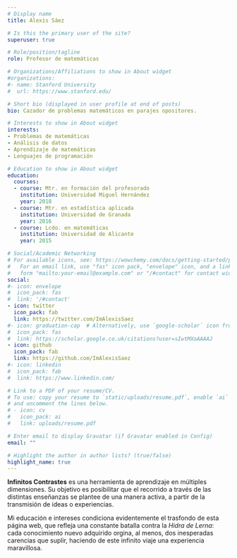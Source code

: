 ```yaml
---
# Display name
title: Alexis Sáez

# Is this the primary user of the site?
superuser: true

# Role/position/tagline
role: Profesor de matemáticas

# Organizations/Affiliations to show in About widget
#organizations:
#- name: Stanford University
#  url: https://www.stanford.edu/

# Short bio (displayed in user profile at end of posts)
bio: Cazador de problemas matemáticos en parajes opositores.

# Interests to show in About widget
interests:
- Problemas de matemáticas
- Análisis de datos
- Aprendizaje de matemáticas
- Lenguajes de programación

# Education to show in About widget
education:
  courses:
  - course: Mtr. en formación del profesorado
    institution: Universidad Miguel Hernández
    year: 2018
  - course: Mtr. en estadística aplicada
    institution: Universidad de Granada
    year: 2016
  - course: Lcdo. en matemáticas
    institution: Universidad de Alicante
    year: 2015

# Social/Academic Networking
# For available icons, see: https://wowchemy.com/docs/getting-started/page-builder/#icons
#   For an email link, use "fas" icon pack, "envelope" icon, and a link in the
#   form "mailto:your-email@example.com" or "/#contact" for contact widget.
social:
#- icon: envelope
#  icon_pack: fas
#  link: '/#contact'
- icon: twitter
  icon_pack: fab
  link: https://twitter.com/ImAlexisSaez
#- icon: graduation-cap  # Alternatively, use `google-scholar` icon from `ai` icon pack
#  icon_pack: fas
#  link: https://scholar.google.co.uk/citations?user=sIwtMXoAAAAJ
- icon: github
  icon_pack: fab
  link: https://github.com/ImAlexisSaez
#- icon: linkedin
#  icon_pack: fab
#  link: https://www.linkedin.com/

# Link to a PDF of your resume/CV.
# To use: copy your resume to `static/uploads/resume.pdf`, enable `ai` icons in `params.toml`, 
# and uncomment the lines below.
# - icon: cv
#   icon_pack: ai
#   link: uploads/resume.pdf

# Enter email to display Gravatar (if Gravatar enabled in Config)
email: ""

# Highlight the author in author lists? (true/false)
highlight_name: true
---
```


**Infinitos Contrastes** es una herramienta de aprendizaje en múltiples dimensiones. Su objetivo es posibilitar que el recorrido a través de las distintas enseñanzas se plantee de una manera activa, a partir de la transmisión de ideas o experiencias.

Mi educación e intereses condiciona evidentemente el trasfondo de esta página web, que refleja una constante batalla contra la *Hidra de Lerna*: cada conocimiento nuevo adquirido orgina, al menos, dos inesperadas carencias que suplir, haciendo de este infinito viaje una experiencia maravillosa.
